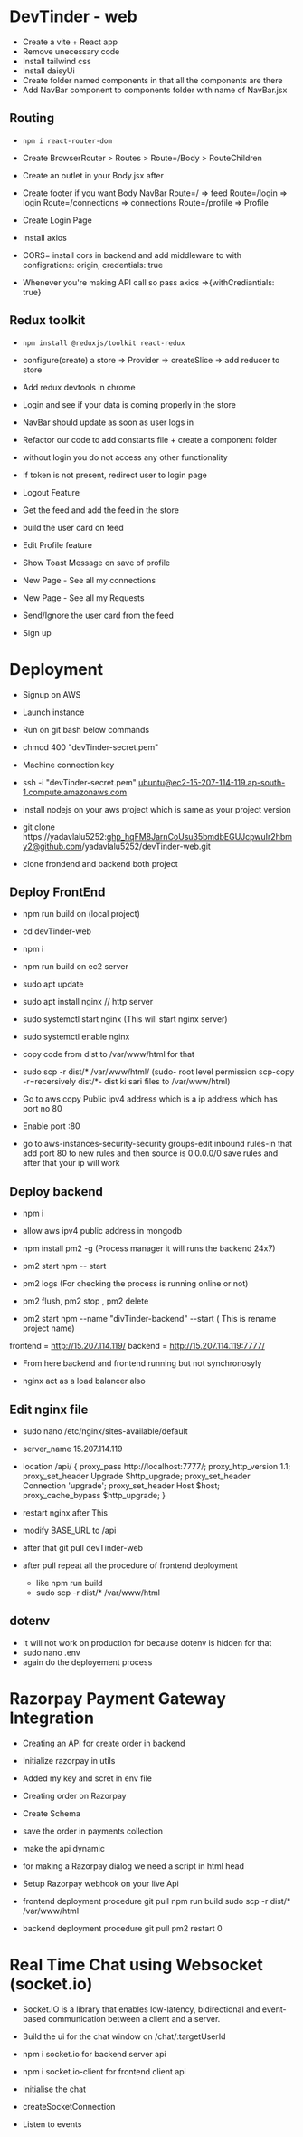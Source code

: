 # DevTinder - web

- Create a vite + React app
- Remove unecessary code
- Install tailwind css
- Install daisyUi
- Create folder named components in that all the components are there
- Add NavBar component to components folder with name of NavBar.jsx


## Routing
- ``npm i react-router-dom``
- Create BrowserRouter > Routes > Route=/Body > RouteChildren
- Create an outlet in your Body.jsx after <NavBar/>
- Create footer if you want
Body
    NavBar
    Route=/ => feed
    Route=/login => login
    Route=/connections => connections
    Route=/profile => Profile

- Create Login Page
- Install axios
- CORS= install cors in backend and add middleware to with configrations: origin, credentials: true
- Whenever you're making API call so pass axios =>{withCrediantials: true}


## Redux toolkit

- ``npm install @reduxjs/toolkit react-redux``
- configure(create) a store => Provider => createSlice => add reducer to store
- Add redux devtools in chrome
- Login and see if your data is coming properly in the store
- NavBar should update as soon as user logs in 
- Refactor our code to add constants file + create a component folder

- without login you do not access any other functionality
- If token is not present, redirect user to login page
- Logout Feature
- Get the feed and add the feed in the store
- build the user card on feed
- Edit Profile feature
- Show Toast Message on save of profile
- New Page - See all my connections
- New Page - See all my Requests
- Send/Ignore the user card from the feed
- Sign up

# Deployment

- Signup on AWS
- Launch instance
- Run on git bash below commands
- chmod 400 "devTinder-secret.pem"
- Machine connection key

- ssh -i "devTinder-secret.pem" ubuntu@ec2-15-207-114-119.ap-south-1.compute.amazonaws.com


- install nodejs on your aws project which is same as your project version
- git clone https://yadavlalu5252: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@github.com/yadavlalu5252/devTinder-web.git

- clone frondend and backend both project

## Deploy FrontEnd

- npm run build on (local project)

- cd devTinder-web
- npm i
- npm run build on ec2 server
- sudo apt update
- sudo apt install nginx // http server
- sudo systemctl start nginx (This will start nginx server)
- sudo systemctl enable nginx
- copy code from dist to /var/www/html for that
- sudo scp -r dist/* /var/www/html/ (sudo- root level permission scp-copy -r=recersively dist/*- dist ki sari files to /var/www/html)

- Go to aws copy Public ipv4 address which is a ip address which has port no 80
- Enable port :80
- go to aws-instances-security-security groups-edit inbound rules-in that add port 80 to new rules and then source is 0.0.0.0/0 save rules and after that your ip will work

## Deploy backend

- npm i
- allow aws ipv4 public address in mongodb
- npm install pm2 -g (Process manager it will runs the backend 24x7)
- pm2 start npm -- start
- pm2 logs (For checking the process is running online or not)
- pm2 flush, pm2 stop <name of process>, pm2 delete <name of process>

- pm2 start npm --name "divTinder-backend" --start ( This is rename project name)


 frontend = http://15.207.114.119/
 backend = http://15.207.114.119:7777/ 
- From here backend and frontend running but not synchronosyly
 
- nginx act as a load balancer also

## Edit nginx file
- sudo nano /etc/nginx/sites-available/default
- server_name 15.207.114.119
- location /api/ {
        proxy_pass http://localhost:7777/;
        proxy_http_version 1.1;
        proxy_set_header Upgrade $http_upgrade;
        proxy_set_header Connection 'upgrade';
        proxy_set_header Host $host;
        proxy_cache_bypass $http_upgrade;
    }

- restart nginx after This
- modify BASE_URL to /api
- after that git pull devTinder-web
- after pull repeat all the procedure of frontend deployment
    - like npm run build
    - sudo scp -r dist/* /var/www/html






## dotenv
- It will not work on production for because dotenv is hidden for that 
- sudo nano .env
- again do the deployement process


# Razorpay Payment Gateway Integration
- Creating an API for create order in backend
- Initialize razorpay in utils
- Added my key and scret in env file
- Creating order on Razorpay
- Create Schema
- save the order in payments collection
- make the api dynamic
- for making a Razorpay dialog we need a script in html head
- Setup Razorpay webhook on your live Api

- frontend deployment procedure 
git pull
npm run build
sudo scp -r dist/* /var/www/html

- backend deployment procedure
git pull
pm2 restart 0



# Real Time Chat using Websocket (socket.io)

- Socket.IO is a library that enables low-latency, bidirectional and event-based communication between a client and a server.

- Build the ui for the chat window on /chat/:targetUserId
- npm i socket.io for backend server api
- npm i socket.io-client for frontend client api
- Initialise the chat
- createSocketConnection
- Listen to events
